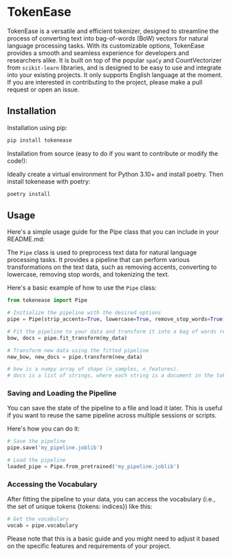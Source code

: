 # TokenEase
TokenEase is a versatile and efficient tokenizer, designed to streamline the process of converting text into bag-of-words (BoW) vectors for natural language processing tasks. With its customizable options, TokenEase provides a smooth and seamless experience for developers and researchers alike. It is built on top of the popular `spaCy` and CountVectorizer from `scikit-learn` libraries, and is designed to be easy to use and integrate into your existing projects. It only supports English language at the moment. If you are interested in contributing to the project, please make a pull request or open an issue.

## Installation
Installation using pip:
    
```bash
pip install tokenease
```

Installation from source (easy to do if you want to contribute or modify the code!):

Ideally create a virtual environment for Python 3.10+ and install poetry. Then install tokenease with poetry:

```bash
poetry install
```

## Usage
Here's a simple usage guide for the Pipe class that you can include in your README.md:

The `Pipe` class is used to preprocess text data for natural language processing tasks. It provides a pipeline that can perform various transformations on the text data, such as removing accents, converting to lowercase, removing stop words, and tokenizing the text.

Here's a basic example of how to use the `Pipe` class:

```python
from tokenease import Pipe

# Initialize the pipeline with the desired options
pipe = Pipe(strip_accents=True, lowercase=True, remove_stop_words=True)

# Fit the pipeline to your data and transform it into a bag of words representation
bow, docs = pipe.fit_transform(my_data)

# Transform new data using the fitted pipeline
new_bow, new_docs = pipe.transform(new_data)

# bow is a numpy array of shape (n_samples, n_features).
# docs is a list of strings, where each string is a document in the tokenized form with separator.
```

### Saving and Loading the Pipeline
You can save the state of the pipeline to a file and load it later. This is useful if you want to reuse the same pipeline across multiple sessions or scripts.

Here's how you can do it:

```python
# Save the pipeline
pipe.save('my_pipeline.joblib')

# Load the pipeline
loaded_pipe = Pipe.from_pretrained('my_pipeline.joblib')
```

### Accessing the Vocabulary
After fitting the pipeline to your data, you can access the vocabulary (i.e., the set of unique tokens {tokens: indices}) like this:

```python
# Get the vocabulary
vocab = pipe.vocabulary
```

Please note that this is a basic guide and you might need to adjust it based on the specific features and requirements of your project.